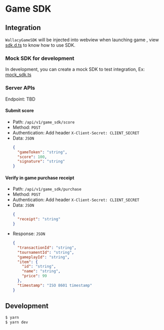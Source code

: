 # Game SDK

## Integration

`WallacyGameSDK` will be injected into webview when launching game , view [sdk.d.ts](./src/sdk.d.ts) to know how to use SDK.

### Mock SDK for development

In development, you can create a mock SDK to test integration, Ex: [mock_sdk.ts](./src/mock_sdk.ts)

### Server APIs

Endpoint: TBD

#### Submit score

- Path: `/api/v1/game_sdk/score`
- Method: `POST`
- Authentication: Add header `X-Client-Secret: CLIENT_SECRET`
- Data: `JSON`
  ```json
  {
    "gameToken": "string",
    "score": 100,
    "signature": "string"
  }
  ```

#### Verify in game purchase receipt

- Path: `/api/v1/game_sdk/purchase`
- Method: `POST`
- Authentication: Add header `X-Client-Secret: CLIENT_SECRET`
- Data: `JSON`
  ```json
  {
    "receipt": "string"
  }
  ```
- Response: `JSON`
  ```json
  {
    "transactionId": "string",
    "tournamentId": "string",
    "gameplayId": "string",
    "item": {
      "id": "string",
      "name": "string",
      "price": 99
    },
    "timestamp": "ISO 8601 timestamp"
  }
  ```

## Development

```sh
$ yarn
$ yarn dev
```
